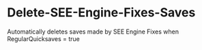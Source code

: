 # Delete-SEE-Engine-Fixes-Saves
Automatically deletes saves made by SEE Engine Fixes when RegularQuicksaves = true
